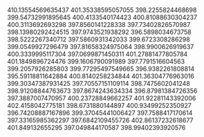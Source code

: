 410.13554569635437
401.35338595057055
398.2255824468698
399.54732991895645
400.4133540174423
400.81088630304237
400.3113692693298
397.8560141228338
397.73402826570987
398.13980292424515
397.9743521938292
396.5898034673758
398.5222267340712
397.5860931342033
399.6723308286298
399.0549927296479
397.81658324975064
398.9900626919637
400.3339995117304
397.0699871450311
401.27881477805784
401.1849896724476
399.1606790091989
397.7791516604563
399.2057926285803
399.77295497549665
396.9382261808814
395.59118811642884
400.8140258234844
401.36304776963016
399.30347387931425
397.70557151109114
398.7475602041248
398.91208844763673
397.8674243634334
396.87981384726356
397.3887007470957
400.23728849662257
401.92281143392006
402.4158042775181
398.6731880144897
400.93499252350927
396.74208887167896
399.37045441006427
397.7588417170614
397.33165985362297
397.6842109455726
402.86137232618677
401.849132655295
397.049844170587
398.99402393920576
